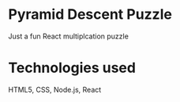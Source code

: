 # Pyramid Descent Puzzle

Just a fun React multiplcation puzzle

# Technologies used
HTML5, CSS, Node.js, React
